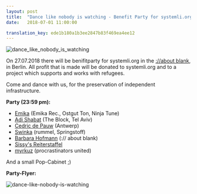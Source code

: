 ```yaml
---
layout: post
title:  "Dance like nobody is watching - Benefit Party for systemli.org"
date:   2018-07-01 11:00:00

translation_key: ede1b180a1b3ee2847b83f469ea4ee12
---
```

![dance_like_nobody_is_watching](/assets/img/dance_like_nobody_is_watching_banner.png)

On 27.07.2018 there will be benifitparty for systemli.org in the [://about blank](http://aboutparty.net/), in Berlin. 
All profit that is made will be donated to systemli.org and to a project which supports and works with refugees.  

Come and dance with us, for the preservation of independent infrastructure.

<b>Party (23:59 pm):</b>

- [Emika](https://soundcloud.com/emika_official) (Emika Rec., Ostgut Ton, Ninja Tune)
- [Adi Shabat](https://soundcloud.com/adi-shabat) (The Block, Tel Aviv)
- [Cedric de Pauw](https://soundcloud.com/cedricdepauw) (Antwerp)
- [Swinka](https://soundcloud.com/swinka-rummel) (rummel, Springstoff)
- [Barbara Hofmann](https://soundcloud.com/barbarahofmann) (:// about blank)
- [Sissy's Reiterstaffel](https://soundcloud.com/sissys-reiterstaffel)
- [myrkuz](https://soundcloud.com/myrkuz) (procrastinators united)

And a small Pop-Cabinet ;)


<b>Party-Flyer:</b>

<img src="/assets/img/dance_like_nobody_is_watching_flyer.jpeg" alt="dance-like-nobody-is-watching" align="left" />
